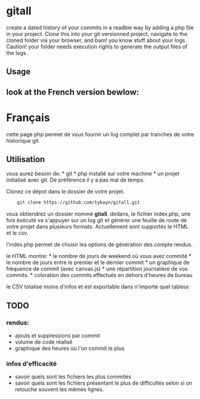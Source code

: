 # gitall
create a dated history of your commits in a readble way by adding a php file in your project.
Clone this into your git versionned project, navigate to the cloned folder via your browser, and bam! you know stuff about your logs.
Caution! your folder needs execution rights to generate the output files of the logs.

## Usage
look at the French version bewlow:
-----

# Français
cette page php permet de vous fournir un log complet par tranches de votre historique git.

## Utilisation
vous aurez besoin de:
    * git
    * php installé sur votre machine
    * un projet initialisé avec git. De préférence il y a pas mal de temps.

Clonez ce dépot dans le dossier de votre projet.
```bash
    git clone https://github.com/tykayn/gitall.git
 ```
vous obtiendrez un dossier nommé __gitall__.
dedans, le fichier index.php, une fois éxécuté va s'appuyer sur un log git et générer une feuille de route de votre projet dans plusieurs formats.
Actuellement sont supportés le HTML et le csv.

l'index.php permet de choisir les options de génération des compte rendus.

le HTML montre:
    * le nombre de jours de weekend où vous avez commité
    * le nombre de jours entre le premier et le dernier commit
    * un graphique de fréquence de commit (avec canvas.js)
    * une répartition journalière de vos commits.
    * coloration des commits effectués en dehors d'heures de bureau

le CSV totalise moins d'infos et est exportable dans n'importe quel tableur.

## TODO
### rendus:
* ajouts et suppressions par commit
* volume de code réalisé
* graphique des heures où l'on commit le plus
### infos d'efficacité
* savoir quels sont les fichiers les plus commités
* savoir quels sont les fichiers présentant le plus de difficultés selon si on retouche souvent les mêmes lignes.

